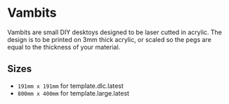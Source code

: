 # Vambits

Vambits are small DIY desktoys designed to be laser cutted in acrylic. The design is to be printed on 3mm thick acrylic, or scaled so the pegs are equal to the thickness of your material.

## Sizes

- `191mm x 191mm` for template.dlc.latest
- `800mm x 400mm` for template.large.latest
